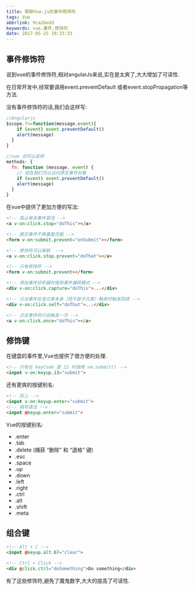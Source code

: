 ```yaml
---
title: 聊聊Vue.js的事件修饰符
tags: Vue
abbrlink: 9ca26edd
keywords: vue,事件,修饰符
date: 2017-05-25 19:33:33
---
```

## 事件修饰符
说到vue的事件修饰符,相对angularJs来说,实在是太爽了,大大增加了可读性.

在日常开发中,经常要调用event.preventDefault 或者event.stopPropagation等方法.

没有事件修饰符的话,我们会这样写:
```javascript
//Angularjs
$scope.fn=function(message,event){
    if (event) event.preventDefault()
    alert(message)
  }
}
```

```javascript
//vue 也可以这样
methods: {
  fn: function (message, event) {
    // 现在我们可以访问原生事件对象
    if (event) event.preventDefault()
    alert(message)
  }
}
```

在vue中提供了更加方便的写法:

``` html
<!-- 阻止单击事件冒泡 -->
<a v-on:click.stop="doThis"></a>

<!-- 提交事件不再重载页面 -->
<form v-on:submit.prevent="onSubmit"></form>

<!-- 修饰符可以串联  -->
<a v-on:click.stop.prevent="doThat"></a>

<!-- 只有修饰符 -->
<form v-on:submit.prevent></form>

<!-- 添加事件侦听器时使用事件捕获模式 -->
<div v-on:click.capture="doThis">...</div>

<!-- 只当事件在该元素本身（而不是子元素）触发时触发回调 -->
<div v-on:click.self="doThat">...</div>

<!-- 点击事件将只会触发一次 -->
<a v-on:click.once="doThis"></a>
```

## 修饰键
在键盘的事件里,Vue也提供了很方便的处理.

```html
<!-- 只有在 keyCode 是 13 时调用 vm.submit() -->
<input v-on:keyup.13="submit">
```

还有更爽的按键别名:

```html
<!-- 同上 -->
<input v-on:keyup.enter="submit">
<!-- 缩写语法 -->
<input @keyup.enter="submit">
```

Vue的按键别名:

* .enter
* .tab
* .delete (捕获 “删除” 和 “退格” 键)
* .esc
* .space
* .up
* .down
* .left
* .right
* .ctrl
* .alt
* .shift
* .meta


## 组合键

```html
<!-- Alt + C -->
<input @keyup.alt.67="clear">

<!-- Ctrl + Click -->
<div @click.ctrl="doSomething">Do something</div>
```


有了这些修饰符,避免了魔鬼数字,大大的提高了可读性.